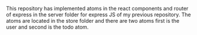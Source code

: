 This repository has implemented atoms in the react components and router of express in the server folder for express JS of my previous repository.
The atoms are located in the store folder and there are two atoms 
first is the user and second is the todo atom.
